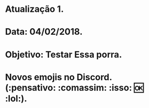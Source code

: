# Atualização 1.
# Data: 04/02/2018.
# Objetivo: Testar Essa porra.
# Novos emojis no Discord. (:pensativo: :comassim: :isso: :ok: :lol:).
